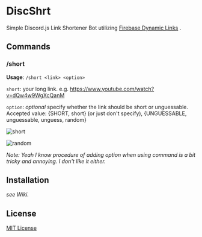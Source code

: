 # DiscShrt

Simple Discord.js Link Shortener Bot utilizing [Firebase Dynamic Links](https://firebase.google.com/docs/dynamic-links) .

## Commands

### /short

**Usage**: `/short <link> <option>`

`short`: your long link. e.g. https://www.youtube.com/watch?v=dQw4w9WgXcQanM

`option`: *optional* specify whether the link should be short or unguessable. Accepted value: {SHORT, short} (or just don't specify), {UNGUESSABLE, unguessable, unguess, random}

![short](https://i.ibb.co/b2MqHfn/Screenshot-106.png)

![random](https://i.ibb.co/3dh77m2/Screenshot-107.png)

*Note: Yeah I know procedure of adding option when using command is a bit tricky and annoying. I don't like it either.*



##  Installation

*see Wiki.*



## License

[MIT License](https://github.com/gxjakkap/discshrt/blob/main/LICENSE)
